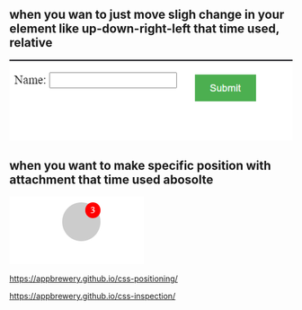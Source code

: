 ## when you wan to just move sligh change in your element like up-down-right-left that time used, relative

![alt text](image.png)

## when you want to make specific position with attachment that time used abosolte

![alt text](image-1.png)

https://appbrewery.github.io/css-positioning/

https://appbrewery.github.io/css-inspection/